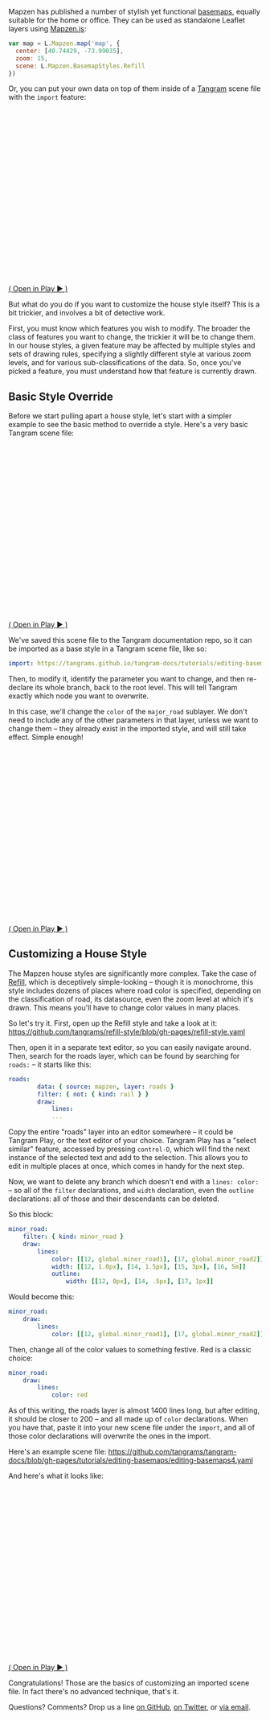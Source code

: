 <script>
function elementIntersectsViewport (el) {
  var top = el.offsetTop;
  var height = el.offsetHeight;

  while(el.offsetParent) {
    el = el.offsetParent;
    top += el.offsetTop;
  }

  return (
    top < (window.pageYOffset + window.innerHeight) &&
    (top + height) > window.pageYOffset
  );
}

function hide(el) {
    iframe = el.getElementsByTagName("iframe")[0];
    if (typeof iframe != "undefined") {
        try {
            if (typeof iframe.contentWindow.scene != 'undefined') {
                // make a new blob from the codemirror code
                var blob = new Blob([iframe.contentWindow.editor.getValue()], {type: "text/plain"});
                // make an objectURL from the blob and save that to the parent div
                el.setAttribute("code", window.URL.createObjectURL(blob));
                // console.log('saved', el.getAttribute("code"))
                el.removeChild(iframe);
            }
        }
        catch(e) {
            console.log(e);
            el.removeChild(iframe);
        }
    }
}
function show(el) {
    if (typeof el != 'undefined') {
        iframe = el.getElementsByTagName("iframe")[0];
        if (typeof iframe == "undefined") {

            // create a new iframe
            iframe = document.createElement("iframe");
            iframe.classList.add("demoframe");
            var source = '';
            el.appendChild(iframe);

            // get the source if it has been set
            if (typeof el.getAttribute("source") != 'undefined') {
                // get the source
                source = el.getAttribute("source");
                if (el.getAttribute("code") !='' && el.getAttribute("code") !='null') {
                    // get source from the previously-saved blobURL
                    var code = el.getAttribute("code");
                    console.log('before:', el.getAttribute("source"))
                    iframe.src = replaceUrlParam(el.getAttribute("source"), "scene", code);
                    console.log('before:', iframe.src)
                } else {
                    iframe.src = source;
                }
            }
        }
    }
}

function replaceUrlParam(url, param, value){
    var parser = document.createElement('a');
    parser.href = url;

    if (value == null) value = '';
    var pattern = new RegExp('\\b('+param+'=).*?(&|$)')
    if (parser.search.search(pattern)>=0){
        parser.search = parser.search.replace(pattern,'$1' + value + '$2');
    }
    return parser.href;
}


// check visibility every half-second, hide off-screen demos to go easy on the GPU
setInterval( function() {
    var elements = document.getElementsByClassName("demo");
    for (var i=0; i < elements.length; i++) {
        el = elements[i];
        if (elementIntersectsViewport(el) || (i == 0 && window.pageYOffset < 500)) {
            show(el);
            // show the next two iframes as well
            show(elements[i+1]);
            show(elements[i+2]);
            for (var j=0; j < elements.length; j++) {
                // don't hide the previous one, the current one, or the next two
                if (j != i && j != i-1 && j != i+1 && j != i+2) {
                    hide(elements[j]);
                }
            }
            break;
        }
    }
}, 500);
</script>
<style>
.demo-wrap {
    margin: 1em 0;
}
.demo {
    width: 100%;
    height: 350px;
}
.demoframe {
    border: 0px;
    margin: 0;
    height: 100%;
    width: 100%;
}
</style>

Mapzen has published a number of stylish yet functional [basemaps](https://mapzen.com/products/maps/), equally suitable for the home or office. They can be used as standalone Leaflet layers using [Mapzen.js](https://mapzen.com/documentation/mapzen-js/):

```javascript
var map = L.Mapzen.map('map', {
  center: [40.74429, -73.99035],
  zoom: 15,
  scene: L.Mapzen.BasemapStyles.Refill
})
```

Or, you can put your own data on top of them inside of a [Tangram](https://mapzen.com/products/tangram/) scene file with the `import` feature:

<div class="demo-wrap">
    <div class="demo" id="demo0" code="" source="https://precog.mapzen.com/tangrams/tangram-play/master/embed/?go=👌&scene=https://tangrams.github.io/tangram-docs/tutorials/editing-basemaps/editing-basemaps1.yaml#5/38.720/-79.717"></div>
    <span class="caption"><a target="_blank" href="http://mapzen.com/tangram/play/?scene=https://tangrams.github.io/tangram-docs/tutorials/editing-basemaps/editing-basemaps1.yaml#5/38.720/-79.717">( Open in Play ▶ )️</a></span>
</div>

But what do you do if you want to customize the house style itself? This is a bit trickier, and involves a bit of detective work.

First, you must know which features you wish to modify. The broader the class of features you want to change, the trickier it will be to change them. In our house styles, a given feature may be affected by multiple styles and sets of drawing rules, specifying a slightly different style at various zoom levels, and for various sub-classifications of the data. So, once you've picked a feature, you must understand how that feature is currently drawn.

## Basic Style Override

Before we start pulling apart a house style, let's start with a simpler example to see the basic method to override a style. Here's a very basic Tangram scene file:

<div class="demo-wrap">
    <div class="demo" id="demo1" code="" source="https://precog.mapzen.com/tangrams/tangram-play/master/embed/?go=👌&scene=https://tangrams.github.io/tangram-docs/tutorials/editing-basemaps/simple-basemap.yaml#11.8002/41.3381/69.2698"></div>
    <span class="caption"><a target="_blank" href="http://mapzen.com/tangram/play/?scene=https://tangrams.github.io/tangram-docs/tutorials/editing-basemaps/simple-basemap.yaml#11.8002/41.3381/69.2698">( Open in Play ▶ )️</a></span>
</div>

We've saved this scene file to the Tangram documentation repo, so it can be imported as a base style in a Tangram scene file, like so:

```yaml
import: https://tangrams.github.io/tangram-docs/tutorials/editing-basemaps/simple-basemap.yaml
```

Then, to modify it, identify the parameter you want to change, and then re-declare its whole branch, back to the root level. This will tell Tangram exactly which node you want to overwrite.

In this case, we'll change the `color` of the `major_road` sublayer. We don't need to include any of the other parameters in that layer, unless we want to change them – they already exist in the imported style, and will still take effect. Simple enough!

<div class="demo-wrap">
    <div class="demo" id="demo3" code="" source="https://precog.mapzen.com/tangrams/tangram-play/master/embed/?go=👌&scene=https://tangrams.github.io/tangram-docs/tutorials/editing-basemaps/editing-basemaps3.yaml#11.8002/41.3381/69.2698"></div>
    <span class="caption"><a target="_blank" href="http://mapzen.com/tangram/play/?scene=https://tangrams.github.io/tangram-docs/tutorials/editing-basemaps/editing-basemaps3.yaml#11.8002/41.3381/69.2698">( Open in Play ▶ )️</a></span>
</div>

## Customizing a House Style

The Mapzen house styles are significantly more complex. Take the case of [Refill](https://github.com/tangrams/refill-style), which is deceptively simple-looking – though it is monochrome, this style includes dozens of places where road color is specified, depending on the classification of road, its datasource, even the zoom level at which it's drawn. This means you'll have to change color values in many places.

So let's try it. First, open up the Refill style and take a look at it: https://github.com/tangrams/refill-style/blob/gh-pages/refill-style.yaml

Then, open it in a separate text editor, so you can easily navigate around. Then, search for the roads layer, which can be found by searching for `roads:` – it starts like this:

```yaml
roads:
        data: { source: mapzen, layer: roads }
        filter: { not: { kind: rail } }
        draw:
            lines:
            ...
```

Copy the entire "roads" layer into an editor somewhere – it could be Tangram Play, or the text editor of your choice. Tangram Play has a "select similar" feature, accessed by pressing `control-D`, which will find the next instance of the selected text and add to the selection. This allows you to edit in multiple places at once, which comes in handy for the next step.

Now, we want to delete any branch which doesn't end with a `lines: color:` – so all of the `filter` declarations, and `width` declaration, even the `outline` declarations: all of those and their descendants can be deleted.

So this block:

```yaml
minor_road:
    filter: { kind: minor_road }
    draw:
        lines:
            color: [[12, global.minor_road1], [17, global.minor_road2]]
            width: [[12, 1.0px], [14, 1.5px], [15, 3px], [16, 5m]]
            outline:
                width: [[12, 0px], [14, .5px], [17, 1px]]
```

Would become this:

```yaml
minor_road:
    draw:
        lines:
            color: [[12, global.minor_road1], [17, global.minor_road2]]
```

Then, change all of the color values to something festive. Red is a classic choice:

```yaml
minor_road:
    draw:
        lines:
            color: red
```

As of this writing, the roads layer is almost 1400 lines long, but after editing, it should be closer to 200 – and all made up of `color` declarations. When you have that, paste it into your new scene file under the `import`, and all of those color declarations will overwrite the ones in the import.

Here's an example scene file: https://github.com/tangrams/tangram-docs/blob/gh-pages/tutorials/editing-basemaps/editing-basemaps4.yaml

And here's what it looks like:

<div class="demo-wrap">
    <div class="demo" id="demo4" code="" source="https://precog.mapzen.com/tangrams/tangram-play/master/embed/?go=👌&scene=https://tangrams.github.io/tangram-docs/tutorials/editing-basemaps/editing-basemaps4.yaml#11.8002/41.3381/69.2698"></div>
    <span class="caption"><a target="_blank" href="http://mapzen.com/tangram/play/?scene=https://tangrams.github.io/tangram-docs/tutorials/editing-basemaps/editing-basemaps4.yaml#11.8002/41.3381/69.2698">( Open in Play ▶ )️</a></span>
</div>

Congratulations! Those are the basics of customizing an imported scene file. In fact there's no advanced technique, that's it.

Questions? Comments? Drop us a line [on GitHub](http://github.com/tangrams/tangram/issues), [on Twitter](http://twitter.com/tangramjs), or [via email](mailto:tangram@mapzen.com).
